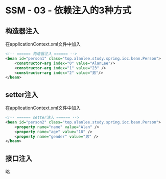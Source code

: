 # SSM - 03 - 依赖注入的3种方式

## 构造器注入

在applicationContext.xml文件中加入

```xml
<!-- ====== 构造器注入 ====== -->
<bean id="person1" class="top.alanlee.study.spring.ioc.bean.Person">
    <constructor-arg index="0" value="AlanLee"/>
    <constructor-arg index="1" value="23" />
    <constructor-arg index="2" value="男"/>
</bean>
```



## setter注入

在applicationContext.xml文件中加入

```xml
<!-- ====== setter注入 ====== -->
<bean id="person2" class="top.alanlee.study.spring.ioc.bean.Person">
    <property name="name" value="Alan" />
    <property name="age" value="18" />
    <property name="gender" value="男" />
</bean>
```



## 接口注入

略